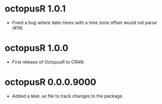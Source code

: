 # octopusR 1.0.1

* Fixed a bug where date-times with a time zone offset would not parse (#19)

# octopusR 1.0.0

* First release of OctopusR to CRAN

# octopusR 0.0.0.9000

* Added a `NEWS.md` file to track changes to the package.
